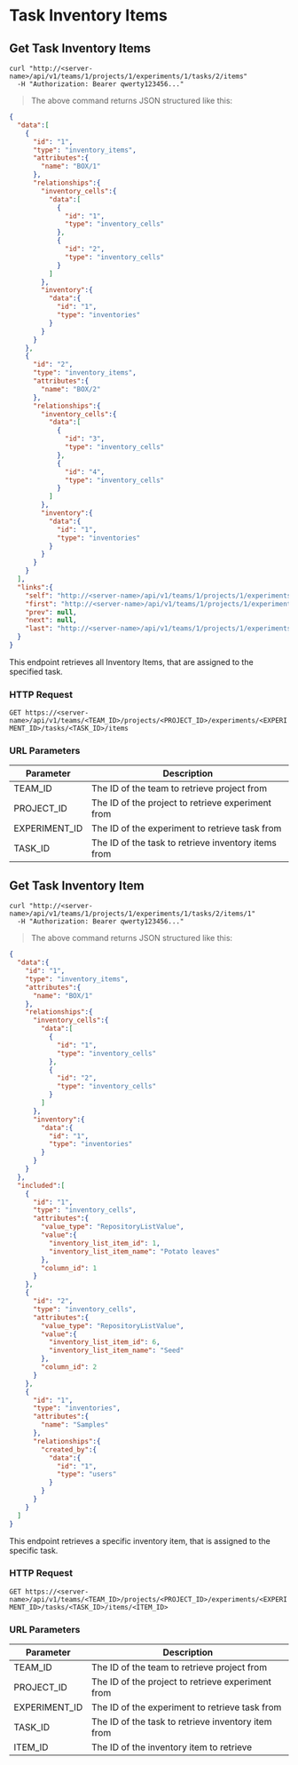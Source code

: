 # Task Inventory Items

## Get Task Inventory Items

```shell
curl "http://<server-name>/api/v1/teams/1/projects/1/experiments/1/tasks/2/items"
  -H "Authorization: Bearer qwerty123456..."
```
> The above command returns JSON structured like this:

```json
{
  "data":[
    {
      "id": "1",
      "type": "inventory_items",
      "attributes":{
        "name": "BOX/1"
      },
      "relationships":{
        "inventory_cells":{
          "data":[
            {
              "id": "1",
              "type": "inventory_cells"
            },
            {
              "id": "2",
              "type": "inventory_cells"
            }
          ]
        },
        "inventory":{
          "data":{
            "id": "1",
            "type": "inventories"
          }
        }
      }
    },
    {
      "id": "2",
      "type": "inventory_items",
      "attributes":{
        "name": "BOX/2"
      },
      "relationships":{
        "inventory_cells":{
          "data":[
            {
              "id": "3",
              "type": "inventory_cells"
            },
            {
              "id": "4",
              "type": "inventory_cells"
            }
          ]
        },
        "inventory":{
          "data":{
            "id": "1",
            "type": "inventories"
          }
        }
      }
    }
  ],
  "links":{
    "self": "http://<server-name>/api/v1/teams/1/projects/1/experiments/1/tasks/2/items?page%5Bnumber%5D=1&page%5Bsize%5D=10",
    "first": "http://<server-name>/api/v1/teams/1/projects/1/experiments/1/tasks/2/items?page%5Bnumber%5D=1&page%5Bsize%5D=10",
    "prev": null,
    "next": null,
    "last": "http://<server-name>/api/v1/teams/1/projects/1/experiments/1/tasks/2/items?page%5Bnumber%5D=1&page%5Bsize%5D=10"
  }
}
```

This endpoint retrieves all Inventory Items, that are assigned to the specified task.

### HTTP Request

`GET https://<server-name>/api/v1/teams/<TEAM_ID>/projects/<PROJECT_ID>/experiments/<EXPERIMENT_ID>/tasks/<TASK_ID>/items`

### URL Parameters

Parameter | Description
--------- | -----------
TEAM_ID | The ID of the team to retrieve project from
PROJECT_ID | The ID of the project to retrieve experiment from
EXPERIMENT_ID | The ID of the experiment to retrieve task from
TASK_ID | The ID of the task to retrieve inventory items from

## Get Task Inventory Item

```shell
curl "http://<server-name>/api/v1/teams/1/projects/1/experiments/1/tasks/2/items/1"
  -H "Authorization: Bearer qwerty123456..."
```
> The above command returns JSON structured like this:

```json
{
  "data":{
    "id": "1",
    "type": "inventory_items",
    "attributes":{
      "name": "BOX/1"
    },
    "relationships":{
      "inventory_cells":{
        "data":[
          {
            "id": "1",
            "type": "inventory_cells"
          },
          {
            "id": "2",
            "type": "inventory_cells"
          }
        ]
      },
      "inventory":{
        "data":{
          "id": "1",
          "type": "inventories"
        }
      }
    }
  },
  "included":[
    {
      "id": "1",
      "type": "inventory_cells",
      "attributes":{
        "value_type": "RepositoryListValue",
        "value":{
          "inventory_list_item_id": 1,
          "inventory_list_item_name": "Potato leaves"
        },
        "column_id": 1
      }
    },
    {
      "id": "2",
      "type": "inventory_cells",
      "attributes":{
        "value_type": "RepositoryListValue",
        "value":{
          "inventory_list_item_id": 6,
          "inventory_list_item_name": "Seed"
        },
        "column_id": 2
      }
    },
    {
      "id": "1",
      "type": "inventories",
      "attributes":{
        "name": "Samples"
      },
      "relationships":{
        "created_by":{
          "data":{
            "id": "1",
            "type": "users"
          }
        }
      }
    }
  ]
}
```

This endpoint retrieves a specific inventory item, that is assigned to the specific task.

### HTTP Request

`GET https://<server-name>/api/v1/teams/<TEAM_ID>/projects/<PROJECT_ID>/experiments/<EXPERIMENT_ID>/tasks/<TASK_ID>/items/<ITEM_ID>`

### URL Parameters

Parameter | Description
--------- | -----------
TEAM_ID | The ID of the team to retrieve project from
PROJECT_ID | The ID of the project to retrieve experiment from
EXPERIMENT_ID | The ID of the experiment to retrieve task from
TASK_ID | The ID of the task to retrieve inventory item from
ITEM_ID | The ID of the inventory item to retrieve
